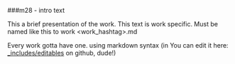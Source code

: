 ###m28 - intro text

This a brief presentation of the work. This text is work specific. Must be named like this to work <work_hashtag>.md

Every work gotta have one. using markdown syntax (in You can edit it  here: [_includes/editables](https://github.com/toybreaker/binocle/tree/gh-pages/_includes/editables) on github, dude!)
